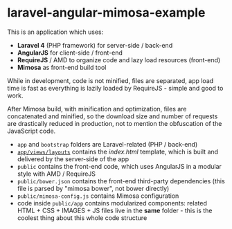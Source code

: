 laravel-angular-mimosa-example
==============================

This is an application which uses:

- **Laravel 4** (PHP framework) for server-side / back-end
- **AngularJS** for client-side / front-end
- **RequireJS** / AMD to organize code and lazy load resources (front-end)
- **Mimosa** as front-end build tool

While in development, code is not minified, files are separated, app load time is fast as everything is lazily loaded by RequireJS - simple and good to work.

After Mimosa build, with minification and optimization, files are concatenated and minified, so the download size and number of requests are drastically reduced in production, not to mention the obfuscation of the JavaScript code.

- `app` and `bootstrap` folders are Laravel-related (PHP / back-end)
- [`app/views/layouts`](https://github.com/jbruni/laravel-angular-mimosa-example/tree/master/app/views/layouts) contains the *index.html* template, which is built and delivered by the server-side of the app
- `public` contains the front-end code, which uses AngularJS in a modular style with AMD / RequireJS
- `public/bower.json` contains the front-end third-party dependencies (this file is parsed by "mimosa bower", not bower directly)
- `public/mimosa-config.js` contains Mimosa configuration
- code inside `public/app` contains modularized components: related HTML + CSS + IMAGES + JS files live in the **same** folder - this is the coolest thing about this whole code structure
